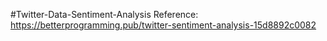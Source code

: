 
#Twitter-Data-Sentiment-Analysis
Reference: https://betterprogramming.pub/twitter-sentiment-analysis-15d8892c0082
